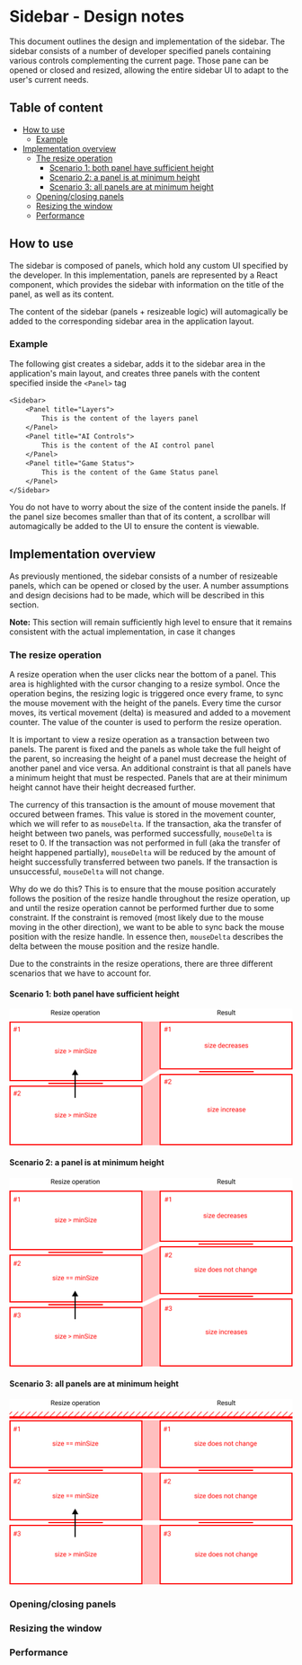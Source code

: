 # Sidebar - Design notes<!-- omit in toc -->

This document outlines the design and implementation of the sidebar. The sidebar consists of a number
of developer specified panels containing various controls complementing the current page. Those pane
can be opened or closed and resized, allowing the entire sidebar UI to adapt to the user's current
needs.

## Table of content<!-- omit in toc -->

- [How to use](#how-to-use)
  - [Example](#example)
- [Implementation overview](#implementation-overview)
  - [The resize operation](#the-resize-operation)
    - [Scenario 1: both panel have sufficient height](#scenario-1-both-panel-have-sufficient-height)
    - [Scenario 2: a panel is at minimum height](#scenario-2-a-panel-is-at-minimum-height)
    - [Scenario 3: all panels are at minimum height](#scenario-3-all-panels-are-at-minimum-height)
  - [Opening/closing panels](#openingclosing-panels)
  - [Resizing the window](#resizing-the-window)
  - [Performance](#performance)

## How to use

The sidebar is composed of panels, which hold any custom UI specified by the developer. In this implementation,
panels are represented by a React component, which provides the sidebar with information on the title of the panel,
as well as its content.

The content of the sidebar (panels + resizeable logic) will automagically be added to the corresponding sidebar area in
the application layout.

### Example

The following gist creates a sidebar, adds it to the sidebar area in the application's main layout, and creates three panels
with the content specified inside the `<Panel>` tag

```JSX
<Sidebar>
    <Panel title="Layers">
        This is the content of the layers panel
    </Panel>
    <Panel title="AI Controls">
        This is the content of the AI control panel
    </Panel>
    <Panel title="Game Status">
        This is the content of the Game Status panel
    </Panel>
</Sidebar>
```

You do not have to worry about the size of the content inside the panels. If the panel size becomes smaller than that of its content,
a scrollbar will automagically be added to the UI to ensure the content is viewable.

## Implementation overview

As previously mentioned, the sidebar consists of a number of resizeable panels, which can be opened or closed by the user. A number
assumptions and design decisions had to be made, which will be described in this section.

**Note:** This section will remain sufficiently high level to ensure that it remains consistent with the actual implementation, in
case it changes

### The resize operation

A resize operation when the user clicks near the bottom of a panel. This area is highlighted with the cursor changing to a resize symbol.
Once the operation begins, the resizing logic is triggered once every frame, to sync the mouse movement with the height of the panels.
Every time the cursor moves, its vertical movement (delta) is measured and added to a movement counter. The value of
the counter is used to perform the resize operation.

It is important to view a resize operation as a transaction between two panels. The parent is fixed and the panels as whole take the
full height of the parent, so increasing the height of a panel must decrease the height of another panel and vice versa. An additional
constraint is that all panels have a minimum height that must be respected. Panels that are at their minimum height cannot have their
height decreased further.

The currency of this transaction is the amount of mouse movement that occured between frames. This value is
stored in the movement counter, which we will refer to as `mouseDelta`. If the transaction, aka the transfer of height between
two panels, was performed successfully, `mouseDelta` is reset to 0. If the transaction was not performed in full (aka the transfer
of height happened partially), `mouseDelta` will be reduced by the amount of height successfully transferred between two panels.
If the transaction is unsuccessful, `mouseDelta` will not change.

Why do we do this? This is to ensure that the mouse position accurately follows the position of the resize handle throughout the resize
operation, up and until the resize operation cannot be performed further due to some constraint. If the constraint is removed (most likely
due to the mouse moving in the other direction), we want to be able to sync back the mouse position with the resize handle. In essence then,
`mouseDelta` describes the delta between the mouse position and the resize handle.

Due to the constraints in the resize operations, there are three different scenarios that we have to account for.

#### Scenario 1: both panel have sufficient height

<p align="center">
  <img src="./.github/scenario_1.png">
</p>

#### Scenario 2: a panel is at minimum height

<p align="center">
  <img src="./.github/scenario_2.png">
</p>

#### Scenario 3: all panels are at minimum height

<p align="center">
  <img src="./.github/scenario_3.png">
</p>

### Opening/closing panels

### Resizing the window

### Performance
